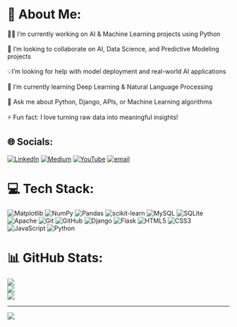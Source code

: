 # 💫 About Me:
🧑‍💻 I’m currently working on AI & Machine Learning projects using Python<br><br>🤝 I’m looking to collaborate on AI, Data Science, and Predictive Modeling projects<br><br>💡I’m looking for help with model deployment and real-world AI applications<br><br>🌱 I’m currently learning Deep Learning & Natural Language Processing<br><br>💬 Ask me about Python, Django, APIs, or Machine Learning algorithms<br><br>⚡ Fun fact: I love turning raw data into meaningful insights!


## 🌐 Socials:
[![LinkedIn](https://img.shields.io/badge/LinkedIn-%230077B5.svg?logo=linkedin&logoColor=white)](https://linkedin.com/in/https://www.linkedin.com/in/durai-pandiyan-g-853064294/) [![Medium](https://img.shields.io/badge/Medium-12100E?logo=medium&logoColor=white)](https://medium.com/@https://medium.com/@duraidurai77dp) [![YouTube](https://img.shields.io/badge/YouTube-%23FF0000.svg?logo=YouTube&logoColor=white)](https://youtube.com/@https://www.youtube.com/@word.ofwisdom) [![email](https://img.shields.io/badge/Email-D14836?logo=gmail&logoColor=white)](mailto:duraidurai77dp@gmail.com) 

# 💻 Tech Stack:
![Matplotlib](https://img.shields.io/badge/Matplotlib-%23ffffff.svg?style=for-the-badge&logo=Matplotlib&logoColor=black) ![NumPy](https://img.shields.io/badge/numpy-%23013243.svg?style=for-the-badge&logo=numpy&logoColor=white) ![Pandas](https://img.shields.io/badge/pandas-%23150458.svg?style=for-the-badge&logo=pandas&logoColor=white) ![scikit-learn](https://img.shields.io/badge/scikit--learn-%23F7931E.svg?style=for-the-badge&logo=scikit-learn&logoColor=white) ![MySQL](https://img.shields.io/badge/mysql-4479A1.svg?style=for-the-badge&logo=mysql&logoColor=white) ![SQLite](https://img.shields.io/badge/sqlite-%2307405e.svg?style=for-the-badge&logo=sqlite&logoColor=white) ![Apache](https://img.shields.io/badge/apache-%23D42029.svg?style=for-the-badge&logo=apache&logoColor=white) ![Git](https://img.shields.io/badge/git-%23F05033.svg?style=for-the-badge&logo=git&logoColor=white) ![GitHub](https://img.shields.io/badge/github-%23121011.svg?style=for-the-badge&logo=github&logoColor=white) ![Django](https://img.shields.io/badge/django-%23092E20.svg?style=for-the-badge&logo=django&logoColor=white) ![Flask](https://img.shields.io/badge/flask-%23000.svg?style=for-the-badge&logo=flask&logoColor=white) ![HTML5](https://img.shields.io/badge/html5-%23E34F26.svg?style=for-the-badge&logo=html5&logoColor=white) ![CSS3](https://img.shields.io/badge/css3-%231572B6.svg?style=for-the-badge&logo=css3&logoColor=white) ![JavaScript](https://img.shields.io/badge/javascript-%23323330.svg?style=for-the-badge&logo=javascript&logoColor=%23F7DF1E) ![Python](https://img.shields.io/badge/python-3670A0?style=for-the-badge&logo=python&logoColor=ffdd54)
# 📊 GitHub Stats:
![](https://github-readme-stats.vercel.app/api?username=Duraipandiyan&theme=dark&hide_border=false&include_all_commits=true&count_private=false)<br/>
![](https://nirzak-streak-stats.vercel.app/?user=Duraipandiyan&theme=dark&hide_border=false)<br/>
![](https://github-readme-stats.vercel.app/api/top-langs/?username=Duraipandiyan&theme=dark&hide_border=false&include_all_commits=true&count_private=false&layout=compact)

---
[![](https://visitcount.itsvg.in/api?id=Duraipandiyan&icon=0&color=0)](https://visitcount.itsvg.in)

<!-- Proudly created with GPRM ( https://gprm.itsvg.in ) -->
